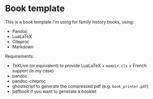# Book template

This is a book template I'm using for family history books, using:
- Pandoc
- LuaLaTeX
- Citeproc
- Markdown


Requirements:
- TeXLive (or equivalent) to provide LuaLaTeX + `memoir.cls` + French support
  (in my case)
- pandoc
- pandoc-citeproc
- ghostscript to generate the compressed pdf (e.g. `book_printer.pdf`)
- pdfbook if you want to generate a booklet

